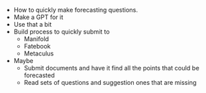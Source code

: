 - How to quickly make forecasting questions.
- Make a GPT for it
- Use that a bit
- Build process to quickly submit to
  - Manifold
  - Fatebook
  - Metaculus
- Maybe
  - Submit documents and have it find all the points that could be forecasted
  - Read sets of questions and suggestion ones that are missing
